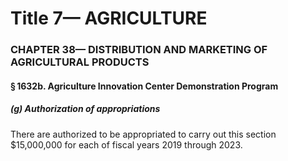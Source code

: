 
# Title 7— AGRICULTURE
### CHAPTER 38— DISTRIBUTION AND MARKETING OF AGRICULTURAL PRODUCTS
#### § 1632b. Agriculture Innovation Center Demonstration Program
##### (g) Authorization of appropriations

There are authorized to be appropriated to carry out this section $15,000,000 for each of fiscal years 2019 through 2023.
